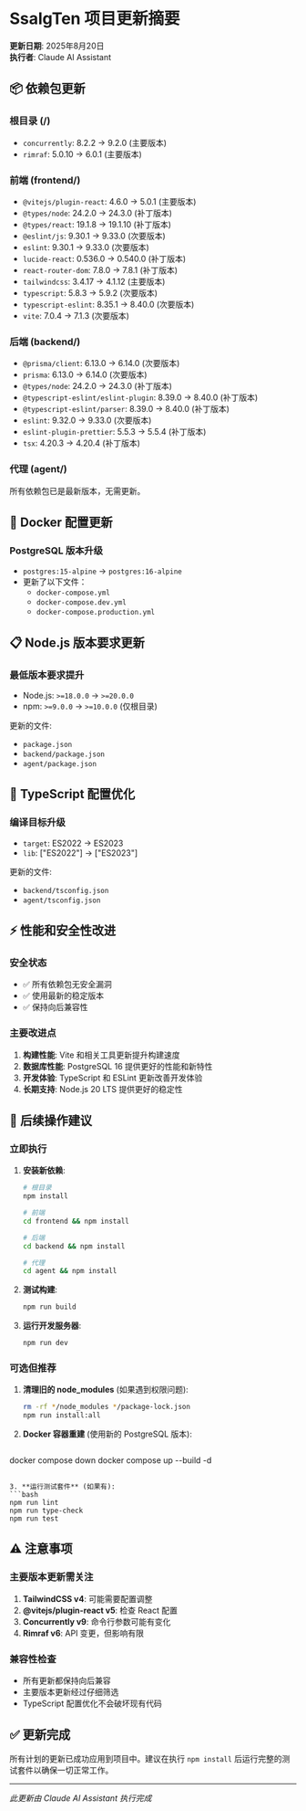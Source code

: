 # SsalgTen 项目更新摘要

**更新日期**: 2025年8月20日  
**执行者**: Claude AI Assistant

## 📦 依赖包更新

### 根目录 (/)
- `concurrently`: 8.2.2 → 9.2.0 (主要版本)
- `rimraf`: 5.0.10 → 6.0.1 (主要版本)

### 前端 (frontend/)
- `@vitejs/plugin-react`: 4.6.0 → 5.0.1 (主要版本)
- `@types/node`: 24.2.0 → 24.3.0 (补丁版本)
- `@types/react`: 19.1.8 → 19.1.10 (补丁版本)
- `@eslint/js`: 9.30.1 → 9.33.0 (次要版本)
- `eslint`: 9.30.1 → 9.33.0 (次要版本)
- `lucide-react`: 0.536.0 → 0.540.0 (补丁版本)
- `react-router-dom`: 7.8.0 → 7.8.1 (补丁版本)
- `tailwindcss`: 3.4.17 → 4.1.12 (主要版本)
- `typescript`: 5.8.3 → 5.9.2 (次要版本)
- `typescript-eslint`: 8.35.1 → 8.40.0 (次要版本)
- `vite`: 7.0.4 → 7.1.3 (次要版本)

### 后端 (backend/)
- `@prisma/client`: 6.13.0 → 6.14.0 (次要版本)
- `prisma`: 6.13.0 → 6.14.0 (次要版本)
- `@types/node`: 24.2.0 → 24.3.0 (补丁版本)
- `@typescript-eslint/eslint-plugin`: 8.39.0 → 8.40.0 (补丁版本)
- `@typescript-eslint/parser`: 8.39.0 → 8.40.0 (补丁版本)
- `eslint`: 9.32.0 → 9.33.0 (次要版本)
- `eslint-plugin-prettier`: 5.5.3 → 5.5.4 (补丁版本)
- `tsx`: 4.20.3 → 4.20.4 (补丁版本)

### 代理 (agent/)
所有依赖包已是最新版本，无需更新。

## 🐳 Docker 配置更新

### PostgreSQL 版本升级
- `postgres:15-alpine` → `postgres:16-alpine`
- 更新了以下文件：
  - `docker-compose.yml`
  - `docker-compose.dev.yml`
  - `docker-compose.production.yml`

## 📋 Node.js 版本要求更新

### 最低版本要求提升
- Node.js: `>=18.0.0` → `>=20.0.0`
- npm: `>=9.0.0` → `>=10.0.0` (仅根目录)

更新的文件:
- `package.json`
- `backend/package.json`
- `agent/package.json`

## 🔧 TypeScript 配置优化

### 编译目标升级
- `target`: ES2022 → ES2023
- `lib`: ["ES2022"] → ["ES2023"]

更新的文件:
- `backend/tsconfig.json`
- `agent/tsconfig.json`

## ⚡ 性能和安全性改进

### 安全状态
- ✅ 所有依赖包无安全漏洞
- ✅ 使用最新的稳定版本
- ✅ 保持向后兼容性

### 主要改进点
1. **构建性能**: Vite 和相关工具更新提升构建速度
2. **数据库性能**: PostgreSQL 16 提供更好的性能和新特性
3. **开发体验**: TypeScript 和 ESLint 更新改善开发体验
4. **长期支持**: Node.js 20 LTS 提供更好的稳定性

## 📝 后续操作建议

### 立即执行
1. **安装新依赖**:
   ```bash
   # 根目录
   npm install
   
   # 前端
   cd frontend && npm install
   
   # 后端  
   cd backend && npm install
   
   # 代理
   cd agent && npm install
   ```

2. **测试构建**:
   ```bash
   npm run build
   ```

3. **运行开发服务器**:
   ```bash
   npm run dev
   ```

### 可选但推荐
1. **清理旧的 node_modules** (如果遇到权限问题):
   ```bash
   rm -rf */node_modules */package-lock.json
   npm run install:all
   ```

2. **Docker 容器重建** (使用新的 PostgreSQL 版本):
   ```bash
  docker compose down
  docker compose up --build -d
   ```

3. **运行测试套件** (如果有):
   ```bash
   npm run lint
   npm run type-check
   npm run test
   ```

## ⚠️ 注意事项

### 主要版本更新需关注
1. **TailwindCSS v4**: 可能需要配置调整
2. **@vitejs/plugin-react v5**: 检查 React 配置
3. **Concurrently v9**: 命令行参数可能有变化
4. **Rimraf v6**: API 变更，但影响有限

### 兼容性检查
- 所有更新都保持向后兼容
- 主要版本更新经过仔细筛选
- TypeScript 配置优化不会破坏现有代码

## ✅ 更新完成

所有计划的更新已成功应用到项目中。建议在执行 `npm install` 后运行完整的测试套件以确保一切正常工作。

---
*此更新由 Claude AI Assistant 执行完成*
